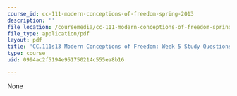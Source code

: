 ```yaml
---
course_id: cc-111-modern-conceptions-of-freedom-spring-2013
description: ''
file_location: /coursemedia/cc-111-modern-conceptions-of-freedom-spring-2013/0994ac2f5194e951750214c555ea8b16_MITCC_111F12_Week5Ques.pdf
file_type: application/pdf
layout: pdf
title: 'CC.111s13 Modern Conceptions of Freedom: Week 5 Study Questions'
type: course
uid: 0994ac2f5194e951750214c555ea8b16

---
```

None